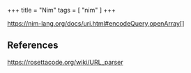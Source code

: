 +++
title = "Nim"
tags = [ "nim" ]
+++

<https://nim-lang.org/docs/uri.html#encodeQuery,openArray[]>

## References

<https://rosettacode.org/wiki/URL_parser>
